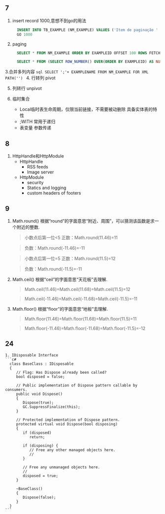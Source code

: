 ## 7
   1. insert record 1000,意想不到go的用法
      ```sql
        INSERT INTO TB_EXAMPLE (NM_EXAMPLE) VALUES ('Item de paginação ' + CONVERT(VARCHAR,ISNULL(@@IDENTITY, 0)))
        GO 1000
      ```
      
   2. paging
      ```sql
        SELECT * FROM NM_EXAMPLE ORDER BY EXAMPLEID OFFSET 100 ROWS FETCH 10 NEXT ONLY
      ```
      ```sql
        SELECT * FROM (SELECT ROW_NUMBER() OVER(ORDER BY EXAMPLEID) AS NUMBER,* FROM NM_EXAMPLE) AS NM_EXAMPLE_P WHERE NUMBER BETWEEN 101 AND 100 ORDER BY EXAMPLEID
      ```
      
  3.合并多列内容
      ```sql
        SELECT ';'+ EXAMPLENAME FROM NM_EXAMPLE FOR XML PATH('')
      ```
  4. 行转列 pivot
  
  5. 列转行 unpivot
  
  6. 临时集合
      * Local临时表生命周期，仅限当前链接，不需要被动删除 具备实体表的特性
      * ;WITH 常用于递归
      * 表变量 参数传递
      
## 8
   1. HttpHandle和HttpModule
      * HttpHandle
        * RSS feeds
        * Image server
      * HttpModule
        * security
        * Statics and logging
        * custom headers of footers
        
## 9
   1. Math.round() 根据“round”的字面意思“附近、周围”，可以猜测该函数是求一个附近的整数.
      > 小数点后第一位<5
      正数：Math.round(11.46)=11
      
      > 负数：Math.round(-11.46)=-11
      
      > 小数点后第一位=5
        正数：Math.round(11.5)=12
        
      > 负数：Math.round(-11.5)=-11
   2. Math.ceil() 根据“ceil”的字面意思“天花板”去理解.
      > Math.ceil(11.46)=Math.ceil(11.68)=Math.ceil(11.5)=12
      
      > Math.ceil(-11.46)=Math.ceil(-11.68)=Math.ceil(-11.5)=-11
        
   3. Math.floor() 根据“floor”的字面意思“地板”去理解.
      > Math.floor(11.46)=Math.floor(11.68)=Math.floor(11.5)=11
      
       > Math.floor(-11.46)=Math.floor(-11.68)=Math.floor(-11.5)=-12
       
 ## 24
    1. IDisposable Interface
    ```c#
      class BaseClass : IDisposable
      {
         // Flag: Has Dispose already been called?
         bool disposed = false;

         // Public implementation of Dispose pattern callable by consumers.
         public void Dispose()
         { 
            Dispose(true);
            GC.SuppressFinalize(this);           
         }

         // Protected implementation of Dispose pattern.
         protected virtual void Dispose(bool disposing)
         {
            if (disposed)
               return; 

            if (disposing) {
               // Free any other managed objects here.
               //
            }

            // Free any unmanaged objects here.
            //
            disposed = true;
         }

         ~BaseClass()
         {
            Dispose(false);
         }
      }
    ```
      
